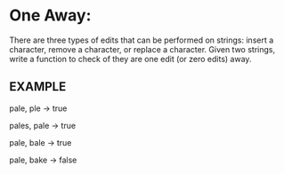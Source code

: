 # One Away:
There are three types of edits that can be performed on strings: insert a character, remove a character, or replace a character. Given two strings, write a function to check of they are one edit (or zero edits) away.
## EXAMPLE

pale,  ple  -> true

pales, pale -> true

pale,  bale -> true

pale,  bake -> false
